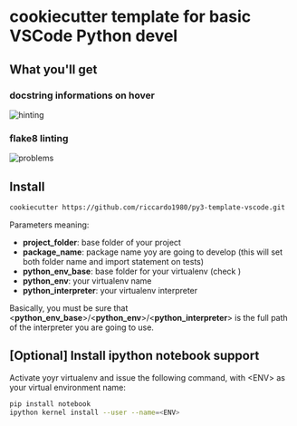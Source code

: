 # cookiecutter template for basic VSCode Python devel
## What you'll get
### docstring informations on hover
![hinting][hinting]
### flake8 linting
![problems][problems]
## Install
```bash
cookiecutter https://github.com/riccardo1980/py3-template-vscode.git
```
Parameters meaning:
- __project_folder__: base folder of your project
- __package_name__: package name yoy are going to develop (this will set both folder name and import statement on tests)
- __python_env_base__: base folder for your virtualenv (check )
- __python_env__: your virtualenv name
- __python_interpreter__: your virtualenv interpreter

Basically, you must be sure that <__python_env_base__>/<__python_env__>/<__python_interpreter__> is the full path of the interpreter you are going to use.
## [Optional] Install ipython notebook support
Activate yoyr virtualenv and issue the following command, with \<ENV\> as your virtual environment name:
```bash
pip install notebook
ipython kernel install --user --name=<ENV>
```

[hinting]: imgs/hover.png
[problems]: imgs/problems.png
